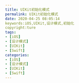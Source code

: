 ```yaml
---
title: UIKit初始化模式
permalink: UIKit初始化模式
date: 2020-04-25 08:05:14
keywords:iOS,UIKit,设计模式,初始化
copyright:ture
tags:
- [iOS]
- [设计模式]
- [UIKit]
- [Swift]
categories:
- [iOS]
- [设计模式]
- [UIKit]
- [Swift]
---
```

